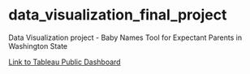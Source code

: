 # data_visualization_final_project
Data Visualization project - Baby Names Tool for Expectant Parents in Washington State

[Link to Tableau Public Dashboard](https://public.tableau.com/profile/publish/Naming_Tool_rev15/Dashboard2#!/publish-confirm)

